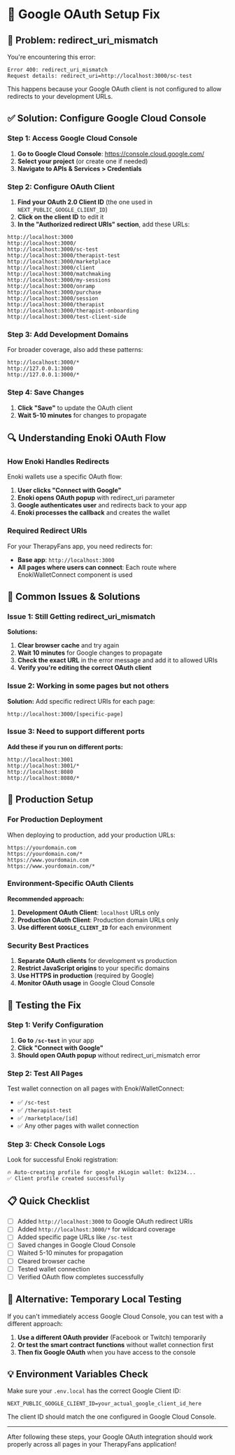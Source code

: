 # 🔧 Google OAuth Setup Fix

## 🐛 Problem: redirect_uri_mismatch

You're encountering this error:
```
Error 400: redirect_uri_mismatch
Request details: redirect_uri=http://localhost:3000/sc-test
```

This happens because your Google OAuth client is not configured to allow redirects to your development URLs.

## ✅ Solution: Configure Google Cloud Console

### Step 1: Access Google Cloud Console

1. **Go to Google Cloud Console**: https://console.cloud.google.com/
2. **Select your project** (or create one if needed)
3. **Navigate to APIs & Services > Credentials**

### Step 2: Configure OAuth Client

1. **Find your OAuth 2.0 Client ID** (the one used in `NEXT_PUBLIC_GOOGLE_CLIENT_ID`)
2. **Click on the client ID** to edit it
3. **In the "Authorized redirect URIs" section**, add these URLs:

```
http://localhost:3000
http://localhost:3000/
http://localhost:3000/sc-test
http://localhost:3000/therapist-test
http://localhost:3000/marketplace
http://localhost:3000/client
http://localhost:3000/matchmaking
http://localhost:3000/my-sessions
http://localhost:3000/onramp
http://localhost:3000/purchase
http://localhost:3000/session
http://localhost:3000/therapist
http://localhost:3000/therapist-onboarding
http://localhost:3000/test-client-side
```

### Step 3: Add Development Domains

For broader coverage, also add these patterns:
```
http://localhost:3000/*
http://127.0.0.1:3000
http://127.0.0.1:3000/*
```

### Step 4: Save Changes

1. **Click "Save"** to update the OAuth client
2. **Wait 5-10 minutes** for changes to propagate

## 🔍 Understanding Enoki OAuth Flow

### How Enoki Handles Redirects

Enoki wallets use a specific OAuth flow:
1. **User clicks "Connect with Google"**
2. **Enoki opens OAuth popup** with redirect_uri parameter
3. **Google authenticates user** and redirects back to your app
4. **Enoki processes the callback** and creates the wallet

### Required Redirect URIs

For your TherapyFans app, you need redirects for:
- **Base app**: `http://localhost:3000`
- **All pages where users can connect**: Each route where EnokiWalletConnect component is used

## 🚨 Common Issues & Solutions

### Issue 1: Still Getting redirect_uri_mismatch

**Solutions:**
1. **Clear browser cache** and try again
2. **Wait 10 minutes** for Google changes to propagate
3. **Check the exact URL** in the error message and add it to allowed URIs
4. **Verify you're editing the correct OAuth client**

### Issue 2: Working in some pages but not others

**Solution:** Add specific redirect URIs for each page:
```
http://localhost:3000/[specific-page]
```

### Issue 3: Need to support different ports

**Add these if you run on different ports:**
```
http://localhost:3001
http://localhost:3001/*
http://localhost:8080
http://localhost:8080/*
```

## 🎯 Production Setup

### For Production Deployment

When deploying to production, add your production URLs:
```
https://yourdomain.com
https://yourdomain.com/*
https://www.yourdomain.com
https://www.yourdomain.com/*
```

### Environment-Specific OAuth Clients

**Recommended approach:**
1. **Development OAuth Client**: `localhost` URLs only
2. **Production OAuth Client**: Production domain URLs only
3. **Use different `GOOGLE_CLIENT_ID`** for each environment

### Security Best Practices

1. **Separate OAuth clients** for development vs production
2. **Restrict JavaScript origins** to your specific domains
3. **Use HTTPS in production** (required by Google)
4. **Monitor OAuth usage** in Google Cloud Console

## 🧪 Testing the Fix

### Step 1: Verify Configuration
1. **Go to `/sc-test`** in your app
2. **Click "Connect with Google"**
3. **Should open OAuth popup** without redirect_uri_mismatch error

### Step 2: Test All Pages
Test wallet connection on all pages with EnokiWalletConnect:
- ✅ `/sc-test`
- ✅ `/therapist-test`
- ✅ `/marketplace/[id]`
- ✅ Any other pages with wallet connection

### Step 3: Check Console Logs
Look for successful Enoki registration:
```
🔥 Auto-creating profile for google zkLogin wallet: 0x1234...
✅ Client profile created successfully
```

## 📋 Quick Checklist

- [ ] Added `http://localhost:3000` to Google OAuth redirect URIs
- [ ] Added `http://localhost:3000/*` for wildcard coverage
- [ ] Added specific page URLs like `/sc-test`
- [ ] Saved changes in Google Cloud Console
- [ ] Waited 5-10 minutes for propagation
- [ ] Cleared browser cache
- [ ] Tested wallet connection
- [ ] Verified OAuth flow completes successfully

## 🔧 Alternative: Temporary Local Testing

If you can't immediately access Google Cloud Console, you can test with a different approach:

1. **Use a different OAuth provider** (Facebook or Twitch) temporarily
2. **Or test the smart contract functions** without wallet connection first
3. **Then fix Google OAuth** when you have access to the console

## 💡 Environment Variables Check

Make sure your `.env.local` has the correct Google Client ID:
```env
NEXT_PUBLIC_GOOGLE_CLIENT_ID=your_actual_google_client_id_here
```

The client ID should match the one configured in Google Cloud Console.

---

After following these steps, your Google OAuth integration should work properly across all pages in your TherapyFans application!
